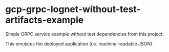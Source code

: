 # gcp-grpc-lognet-without-test-artifacts-example
Simple GRPC service example without test dependencies from this project.

This emulates the deployed application (i.e. machine-readable JSON).
